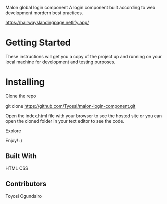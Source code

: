 Malon global login component
A login component built according to web development mordern best practices.

https://hairwayslandingpage.netlify.app/

# Getting Started
These instructions will get you a copy of the project up and running on your local machine for development and testing purposes.

# Installing
Clone the repo

git clone https://github.com/Tyossi/malon-login-component.git

Open the index.html file with your browser to see the hosted site or you can open the cloned folder in your text editor to see the code.

Explore

Enjoy! :)
## Built With
HTML
CSS

## Contributors
Toyosi Ogundairo

